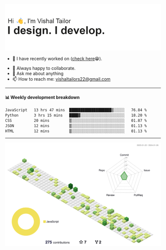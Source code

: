 ![Hi, I'm Vishal Tailor. I design. I develop.](https://github.com/vishaltailors/vishaltailors/blob/main/header.png?raw=true)

- 🔭 I have recently worked on ([check here](https://vishaltailor.com)😁).
<!-- - 🎦 Currently watching: JavaScript: The Hard Parts By Will Sentance. -->
- 👯 Always happy to collaborate.
- 💬 Ask me about anything
- 📫 How to reach me: <a href="mailto:vishaltailors22@gmail.com">vishaltailors22@gmail.com</a>

<hr /> 
<h4>📊 Weekly development breakdown</h4>
<!--START_SECTION:waka-->

```txt
JavaScript   13 hrs 47 mins  ███████████████████▒░░░░░   76.84 %
Python       3 hrs 15 mins   ████▓░░░░░░░░░░░░░░░░░░░░   18.20 %
CSS          20 mins         ▒░░░░░░░░░░░░░░░░░░░░░░░░   01.87 %
JSON         12 mins         ▒░░░░░░░░░░░░░░░░░░░░░░░░   01.13 %
HTML         12 mins         ▒░░░░░░░░░░░░░░░░░░░░░░░░   01.13 %
```

<!--END_SECTION:waka-->
<hr /> 

![](./profile-3d-contrib/profile-green-animate.svg)
